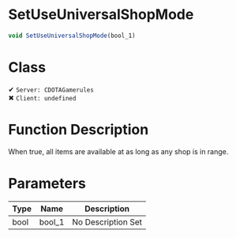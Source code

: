 # SetUseUniversalShopMode
```js	
void SetUseUniversalShopMode(bool_1)
```
# Class
✔ `Server: CDOTAGamerules`  
✖ `Client: undefined`  

# Function Description
When true, all items are available at as long as any shop is in range.
# Parameters
Type|Name|Description
--|--|--
bool|bool_1|No Description Set
